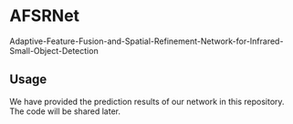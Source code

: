 # AFSRNet
Adaptive-Feature-Fusion-and-Spatial-Refinement-Network-for-Infrared-Small-Object-Detection

## Usage

We have provided the prediction results of our network in this repository.
The code will be shared later.

